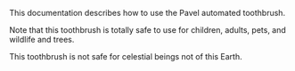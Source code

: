 This documentation describes how to use the Pavel automated toothbrush.

Note that this toothbrush is totally safe to use for children, adults, pets, and wildlife and trees.

This toothbrush is not safe for celestial beings not of this Earth.
